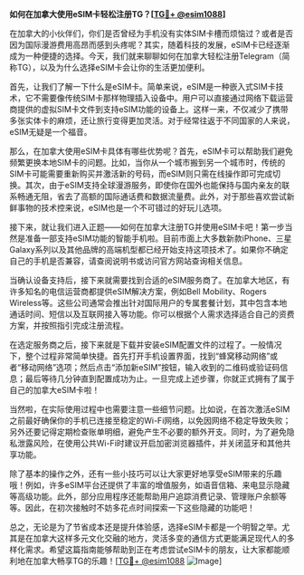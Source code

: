 **如何在加拿大使用eSIM卡轻松注册TG？[[TG💪+ @esim1088](https://t.me/s/esim1088)]**

在加拿大的小伙伴们，你们是否曾经为手机没有实体SIM卡槽而烦恼过？或者是否因为国际漫游费用高昂而感到头疼呢？其实，随着科技的发展，eSIM卡已经逐渐成为一种便捷的选择。今天，我们就来聊聊如何在加拿大轻松注册Telegram（简称TG），以及为什么选择eSIM卡会让你的生活更加便利。

首先，让我们了解一下什么是eSIM卡。简单来说，eSIM是一种嵌入式SIM卡技术，它不需要像传统SIM卡那样物理插入设备中。用户可以直接通过网络下载运营商提供的虚拟SIM卡文件到支持eSIM功能的设备上。这样一来，不仅减少了携带多张实体卡的麻烦，还让旅行变得更加灵活。对于经常往返于不同国家的人来说，eSIM无疑是一个福音。

那么，在加拿大使用eSIM卡具体有哪些优势呢？首先，eSIM卡可以帮助我们避免频繁更换本地SIM卡的问题。比如，当你从一个城市搬到另一个城市时，传统的SIM卡可能需要重新购买并激活新的号码，而eSIM则只需在线操作即可完成切换。其次，由于eSIM支持全球漫游服务，即使你在国外也能保持与国内亲友的联系畅通无阻，省去了高额的国际通话费和数据流量费。此外，对于那些喜欢尝试新鲜事物的技术控来说，eSIM也是一个不可错过的好玩儿选项。

接下来，就让我们进入正题——如何在加拿大注册TG并使用eSIM卡吧！第一步当然是准备一部支持eSIM功能的智能手机啦。目前市面上大多数新款iPhone、三星Galaxy系列以及其他品牌的高端机型都已经开始支持这项技术了。如果你不确定自己的手机是否兼容，请查阅说明书或访问官方网站查询相关信息。

当确认设备支持后，接下来就需要找到合适的eSIM服务商了。在加拿大地区，有许多知名的电信运营商都提供eSIM解决方案，例如Bell Mobility、Rogers Wireless等。这些公司通常会推出针对国际用户的专属套餐计划，其中包含本地通话时间、短信以及互联网接入等功能。你可以根据个人需求选择适合自己的资费方案，并按照指引完成注册流程。

在选定服务商之后，接下来就是下载并安装eSIM配置文件的过程了。一般情况下，整个过程非常简单快捷。首先打开手机设置界面，找到“蜂窝移动网络”或者“移动网络”选项；然后点击“添加新eSIM”按钮，输入收到的二维码或验证码信息；最后等待几分钟直到配置成功为止。一旦完成上述步骤，你就正式拥有了属于自己的加拿大eSIM卡啦！

当然啦，在实际使用过程中也需要注意一些细节问题。比如说，在首次激活eSIM之前最好确保你的手机已连接至稳定的Wi-Fi网络，以免因网络不稳定导致失败；另外还要记得定期检查账单明细，避免产生不必要的额外开支。同时，为了避免隐私泄露风险，在使用公共Wi-Fi时建议开启加密浏览器插件，并关闭蓝牙和其他共享功能。

除了基本的操作之外，还有一些小技巧可以让大家更好地享受eSIM带来的乐趣哦！例如，许多eSIM平台还提供了丰富的增值服务，如语音信箱、来电显示隐藏等高级功能。此外，部分应用程序还能帮助用户追踪消费记录、管理账户余额等等。因此，在初次接触时不妨多花点时间探索一下这些隐藏的功能吧！

总之，无论是为了节省成本还是提升体验感，选择eSIM卡都是一个明智之举。尤其是在加拿大这样多元文化交融的地方，灵活多变的通信方式更能满足现代人的多样化需求。希望这篇指南能够帮助到正在考虑尝试eSIM卡的朋友，让大家都能顺利地在加拿大畅享TG的乐趣！[[TG💪+ @esim1088](https://t.me/s/esim1088) ![Image](https://i.postimg.cc/4NQfJmqS/Snipaste-2025-05-13-00-14-12.png)]